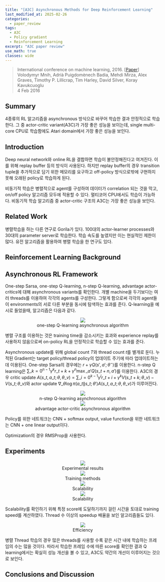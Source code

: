 ```yaml
---
title: "[A3C] Asynchronous Methods for Deep Reinforcement Learning"
last_modified_at: 2025-02-26
categories:
  - paper_review
tags:
  - A3C
  - Policy gradient
  - Reinforcement Learning
excerpt: "A3C paper review"
use_math: true
classes: wide
---
```


> International conference on machine learning, 2016. [[Paper](https://arxiv.org/abs/1602.01783)]
> Volodymyr Mnih, Adrià Puigdomènech Badia, Mehdi Mirza, Alex Graves, Timothy P. Lillicrap, Tim Harley, David Silver, Koray Kavukcuoglu  
> 4 Feb 2016

## Summary

4종류의 RL 알고리즘을 asynchronous 방식으로 바꾸어 학습한 결과 안정적으로 학습한다. 그 중 actor-critic variant(A3C)가 가장 좋은 성능을 보이는데, single multi-core CPU로 학습함에도 Atari domain에서 가장 좋은 성능을 보인다.

## Introduction

Deep neural network와 online RL을 결합하면 학습이 불안정해진다고 여겨진다. 이를 위해 replay buffer 등의 방식이 사용된다. 하지만 replay buffer의 경우 transition tuple을 추가적으로 담기 위한 메모리를 요구하고 off-policy 방식으로밖에 구현하지 못해 오래된 policy로 학습하게 된다.

비동기적 학습은 병렬적으로 agent를 구성하여 데이터가 correlation 되는 것을 막고, on/off policy 알고리즘 모두에 적용할 수 있다. 멀티코어 CPU에서도 학습이 가능하다. 비동기적 학습 알고리즘 중 actor-critic 구조의 A3C는 가장 좋은 성능을 보인다.


## Related Work

병렬학습을 하는 다른 연구로 Gorila가 있다. 100대의 actor-learner processes와 30대의 parameter server로 학습한다. 학습 속도를 높였지만 이는 현실적인 제한이 많다. 유전 알고리즘을 활용하여 병렬 학습을 한 연구도 있다.


## Reinforcement Learning Background

## Asynchronous RL Framework

One-step Sarsa, one-step Q-learning, n-step Q-learning, advantage actor-critics에 대해 asynchronous variants를 확인한다. 개별 machine을 두기보다는 여러 threads를 이용하여 각각의 agents를 구성한다. 그렇게 함으로써 각각의 agent들이 environments의 서로 다른 부분을 동시에 탐색하는 효과를 준다. Q-learning을 예시로 들었을때, 알고리즘은 다음과 같다.

<center>
<img src='{{"assets/images/A3C/a3c5.png" | relative_url}}' style="max-width: 100%; width: auto;">
<figcaption style="text-align: center;">one-step Q-learning asynchronous algorithm</figcaption>
</center>


병렬 구조를 이용하는 것은 training time을 감소시키는 효과와 experience replay를 사용하지 않음으로써 on-policy RL을 안정적으로 학습할 수 있는 효과를 준다.

Asynchronous update를 위해 global count $T$와 thread count $t$를 별개로 둔다. 누적된 Gradient는 target policy/thread policy의 업데이트 주기에 따라 업데이트하는데 이용된다. One-step Sarsa의 경우에는 $r+\gamma Q(s',a';\theta^-)$를 이용한다. n-step Q learning은 $\sum\_{k=0}^{n-1} \gamma^k r\_{t+k} + \gamma^n \max\_{a'} Q(s\_{t+n}, a')$를 이용한다. A3C의 경우 critic update $A(s\_t, a\_t; \theta, \theta\_v) = \sum\_{i=0}^{k-1} \gamma^i r\_{t+i} + \gamma^k V(s\_{t+k}; \theta\_v) - V(s\_t; \theta\_v)$와 actor update $\nabla\_{\theta} \log \pi (a\_t \| s\_t; \theta') A(s\_t, a\_t; \theta, \theta\_v)$가 이루어진다.

<center>
<img src='{{"assets/images/A3C/a3c6.png" | relative_url}}' style="max-width: 100%; width: auto;">
<figcaption style="text-align: center;">n-step Q-learning asynchronous algorithm</figcaption>
</center>

<center>
<img src='{{"assets/images/A3C/a3c7.png" | relative_url}}' style="max-width: 100%; width: auto;">
<figcaption style="text-align: center;">advantage actor-critic asynchronous algorithm</figcaption>
</center>

Policy를 위한 네트워크는 CNN + softmax output, value function을 위한 네트워크는 CNN + one linear output이다.

Optimization의 경우 RMSProp을 사용한다.

## Experiments

<center>
<img src='{{"assets/images/A3C/a3c1.png" | relative_url}}' style="max-width: 100%; width: auto;">
<figcaption style="text-align: center;">Experimental results</figcaption>
</center>

<center>
<img src='{{"assets/images/A3C/a3c2.png" | relative_url}}' style="max-width: 100%; width: auto;">
<figcaption style="text-align: center;">Training methods</figcaption>
</center>

<center>
<img src='{{"assets/images/A3C/a3c8.png" | relative_url}}' style="max-width: 100%; width: auto;">
<figcaption style="text-align: center;">Scalability</figcaption>
</center>


<center>
<img src='{{"assets/images/A3C/a3c4.png" | relative_url}}' style="max-width: 100%; width: auto;">
<figcaption style="text-align: center;">Scalability</figcaption>
</center>

Scalability를 확인하기 위해 특정 score에 도달하기까지 걸린 시간을 토대로 training speed를 계산하였다. Thread 수 이상의 speedup 배율을 보인 알고리즘들도 있다.

<center>
<img src='{{"assets/images/A3C/a3c3.png" | relative_url}}' style="max-width: 100%; width: auto;">
<figcaption style="text-align: center;">Efficiency</figcaption>
</center>

병렬 Thread 학습의 경우 많은 threads를 사용할 수록 같은 시간 내에 학습하는 프레임의 수는 많을 것이다. 따라서 학습한 프레임 수에 따른 score를 확인한 결과 Q learning에서는 확실히 성능 개선을 볼 수 있고, A3C도 약간의 개선이 이루어지는 것으로 보인다.


## Conclusions and Discussion